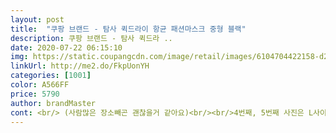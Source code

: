 ```yaml
---
layout: post 
title:  "쿠팡 브랜드 - 탐사 퀵드라이 항균 패션마스크 중형 블랙" 
description: 쿠팡 브랜드 - 탐사 퀵드라 ..
date: 2020-07-22 06:15:10 
img: https://static.coupangcdn.com/image/retail/images/6104704422158-d2ab29d9-42b5-43df-a2f7-35abdd6a0c08.jpg 
linkUrl: http://me2.do/FkpUonYH 
categories: [1001] 
color: A566FF 
price: 5790 
author: brandMaster 
cont: <br/> (사람많은 장소빼곤 괜찮을거 같아요)<br/><br/>4번째, 5번째 사진은 L사이즈와 비교한 사진이에요<br/>6/27<br/>L사이즈 구매해봤고 M사이즈 나왔길래<br/>M은 알맞아요ㅎ<br/>⭐️ 매일 새거 뜯는 일회용 제품이 아깝기도 하고 불편해서 빨아서 사용할 수 있는 반영구적인 제품을 선호하는 편입니다^^<br/>⭐️마스크 착용하다보면 귀가 빨개지고 아프고 불편했었는데, 탐사마스크 제품은 귀가 너무 편해요... <br/> 마스크한지도 모르겠고 따듯한 무언가를 한 느낌이 들정도로 편해요.<br/> 요즘 같은 시국에 일회용 마스크도 좋지만 반영구적인 요 제품 강력추천합니다!!!<br/>⭐️성인여자 얼굴에 M사이즈 적당하게 맞아요! 아주아주 편하게 쓰시려면 L로 사용해도 괜찮을거같아요.<br/> 그치만 저는 약간의 착용감을 더 원하는 사람이라 M사이즈가 적당하고 딱이네요ㅎㅎ<br/>⭐️탐사 마스크 상품 보드라워 착용감 훌륭하고, 신축성 너무 좋고 여러모로 너무 만족해서 사이즈별로 다 쟁이려구요^^ 손으로 구겼다가 펴도 주름지지 않는 재질도 맘에 쏙 들어요!<br/>가끔 실같은? 튀어나오는건 자르면됨<br/>개인적으로 아주 만족함<br/>그래도 예민하신분들은 키퍼끼워 사용면 될거 같아요 ;)<br/>기존에 L사이즈 사용했었어요!<br/>냄새도 잘 모르겠음<br/> 
---
```

 